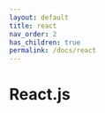 ```yaml
---
layout: default
title: react
nav_order: 2
has_children: true
permalink: /docs/react
---
```


# React.js
